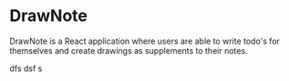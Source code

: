# DrawNote

 DrawNote is a React application where users are able to write todo's for themselves and create drawings as supplements to their notes.




dfs
dsf
s
